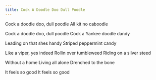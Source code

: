 ```yaml
---
title: Cock A Doodle Doo Dull Poodle
---
```


Cock a doodle doo, dull poodle
All kit no caboodle

Cock a doodle doo, dull poodle
Cock a Yankee doodle dandy

Leading on that shes handy
Striped peppermint candy

Like a viper, yes indeed
Rollin over tumbleweed
Riding on a silver steed

Without a home
Living all alone
Drenched to the bone

It feels so good
It feels so good

